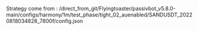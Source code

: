 Strategy come from : /direct_from_git/Flyingtoaster/passivbot_v5.8.0-main/configs/harmony/1m/test_phase/tight_02_auenabled/SANDUSDT_20220818034828_7800f/config.json